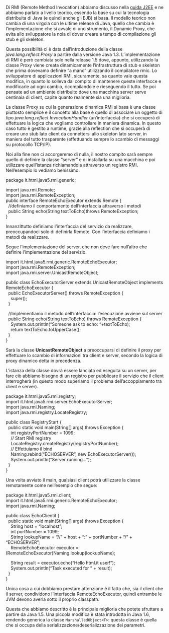 Di RMI (Remote Method Invocation) abbiamo discusso nella [guida J2EE](http://java.html.it/guide/lezione/3486/remote-method-invocation/ "RMI guida a J2EE") e ne abbiamo parlato a livello teorico, essendo la base su cui la tecnologia distribuita di Java (e quindi anche gli EJB) si basa. Il modello teorico non cambia di una virgola con le ultime release di Java, quello che cambia è l’implementazione che si avvale di uno strumento, il Dynamic Proxy, che evita allo sviluppatore la noia di dover creare a tempo di compilazione gli stub e gli skeleton.

Questa possibilità ci è data dall’introduzione della classe _java.lang.reflect.Proxy_ a partire dalla versione Java 1.3. L’implementazione di RMI è però cambiata solo nella release 1.5 dove, appunto, utilizzando la classe Proxy viene creata dinamicamente l’infrastruttura di stub e skeleton che prima dovevamo definire “a mano” utilizzando il compilatore rmic. Lo sviluppatore di applicazioni RMI, sicuramente, sa quanto vale questa modifica, in quanto lo solleva dal compito di mantenere queste interfacce e modificarle ad ogni cambio, ricompilandole e rieseguendo il tutto. Se poi pensate ad un ambiente distribuito dove una macchina server serve centinaia di client, capite quanto realmente sia una miglioria.

La classe Proxy su cui la generazione dinamica RMI si basa è una classe piuttosto semplice e il concetto alla base è quello di associare un oggetto di tipo _java.lang.reflect.InvocationHandler_ (un’interfaccia) che si occuperà di effettuare la logica che vogliamo controllare in maniera dinamica. In questo caso tutto è gestito a runtime, grazie alla reflection che si occuperà di creare uno stub lato client da connettersi allo skeleton lato server, in maniera del tutto trasparente (effettuando sempre lo scambio di messaggi su protocollo TCP/IP).

Noi alla fine non ci accorgeremo di nulla, il nostro compito sarà sempre quello di definire la classe “server” e di installarla su una macchina e poi utilizzare quell’istanza richiamandola attraverso un registro RMI. Nell’esempio lo vediamo benissimo:

package it.html.java5.rmi.generic;

import java.rmi.Remote;  
import java.rmi.RemoteException;  
public interface RemoteEchoExecutor extends Remote {  
  //definiamo il comportamento dell’interfaccia attraverso i metodi  
  public String echo(String textToEcho)throws RemoteException;  
}

Innanzittutto definiamo l’interfaccia del servizio da realizzare, preoccupandoci solo di definirla Remote. Con l’interfaccia definiamo i metodi da realizzare.

Segue l’implementazione del server, che non deve fare null’altro che definire l’implementazione del servizio.

import it.html.java5.rmi.generic.RemoteEchoExecutor;  
import java.rmi.RemoteException;  
import java.rmi.server.UnicastRemoteObject;

public class EchoExecutorServer extends UnicastRemoteObject implements RemoteEchoExecutor {  
  public EchoExecutorServer() throws RemoteException {  
    super();  
  }

  //Implementiamo il metodo dell’interfaccia: l’esecuzione avviene sul server  
  public String echo(String textToEcho) throws RemoteException {  
    System.out.println(“Someone ask to echo: “+textToEcho);  
    return textToEcho.toUpperCase();  
  }  
}

Sarà la classe **UnicastRemoteObject** a preoccuparsi di definire il proxy per effettuare lo scambio di informazioni tra client e server, secondo la logica di proxy dinamico detta in precedenza.

L’istanza della classe dovrà essere lanciata ed eseguita su un server, per fare ciò abbiamo bisogno di un registro per pubblicare il servizio che il client interrogherà (in questo modo superiamo il problema dell’accoppiamento tra client e server).

package it.html.java5.rmi.registry;  
import it.html.java5.rmi.server.EchoExecutorServer;  
import java.rmi.Naming;  
import java.rmi.registry.LocateRegistry;

public class RegistryStart {  
  public static void main(String[] args) throws Exception {  
    int registryPortNumber = 1099;  
    // Start RMI registry  
    LocateRegistry.createRegistry(registryPortNumber);  
    // Effettuiamo il bind  
    Naming.rebind(“ECHOSERVER”, new EchoExecutorServer());  
    System.out.println(“Server running…”);  
  }  
}

Una volta avviato il main, qualsiasi client potrà utilizzare la classe remotamente come nell’esempio che segue:

package it.html.java5.rmi.client;  
import it.html.java5.rmi.generic.RemoteEchoExecutor;  
import java.rmi.Naming;

public class EchoClientit {  
  public static void main(String[] args) throws Exception {  
    String host = “localhost”;  
    int portNumber = 1099;  
    String lookupName = “//” + host + “:” + portNumber + “/” + “ECHOSERVER”;  
    RemoteEchoExecutor executor = (RemoteEchoExecutor)Naming.lookup(lookupName);

    String result = executor.echo(“Hello html.it user!”);  
    System.out.println(“Task executed for ” + result);  
  }  
}

Unica cosa a cui dobbiamo prestare attenzione è il fatto che, sia il client che il server, condividono l’interfaccia RemoteEchoExecutor, quindi entrambe le JVM devono averla sotto il proprio classpath.

Questa che abbiamo descritto è la principale miglioria che potete sfruttare a partire da Java 1.5. Una piccola modifica è stata introdotta in Java 1.6, rendendo generica la classe `MarshalledObject<T>`: questa classe è quella che si occupa della serializzazione/deserializzazione dei parametri.